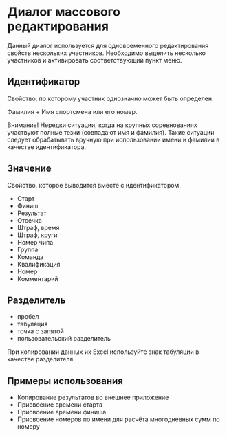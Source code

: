 # Диалог массового редактирования

Данный диалог используется для одновременного редактирования свойств нескольких участников. 
Необходимо выделить несколько участников и активировать соответствующий пункт меню. 

## Идентификатор 

Свойство, по которому участник однозначно может быть определен.

Фамилия + Имя спортсмена или его номер. 

Внимание! Нередки ситуации, когда на крупных соревнованиях участвуют полные тезки (совпадают имя и фамилия). Такие ситуации следует обрабатывать вручную при использовании имени и фамилии в качестве идентификатора.

## Значение 

Свойство, которое выводится вместе с идентификатором.
  
  * Старт
  * Финиш  
  * Результат
  * Отсечка
  * Штраф, время
  * Штраф, круги
  * Номер чипа
  * Группа
  * Команда
  * Квалификация
  * Номер
  * Комментарий
  
## Разделитель
 * пробел
 * табуляция
 * точка с запятой
 * пользовательский разделитель
 
При копировании данных их Excel используйте знак табуляции в качестве разделителя.

## Примеры использования

 * Копирование результатов во внешнее приложение
 * Присвоение времени старта 
 * Присвоение времени финиша
 * Присвоение номеров по имени для расчёта многодневных сумм по номеру
 
